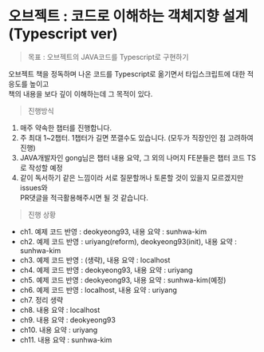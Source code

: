# 오브젝트 : 코드로 이해하는 객체지향 설계 (Typescript ver)

> 목표 : 오브젝트의 JAVA코드를 Typescript로 구현하기

오브젝트 책을 정독하며 나온 코드를 Typescript로 옮기면서 타입스크립트에 대한 적응도를 높이고<br> 책의 내용을 보다 깊이 이해하는데 그 목적이 있다.

> 진행방식

1. 매주 약속한 챕터를 진행합니다.
2. 주 최대 1~2챕터. 1챕터가 길면 쪼갤수도 있습니다. (모두가 직장인인 점 고려하여 진행)
3. JAVA개발자인 gong님은 챕터 내용 요약, 그 외의 나머지 FE분들은 챕터 코드 TS로 작성할 예정
4. 같이 독서하기 같은 느낌이라 서로 질문할꺼나 토론할 것이 있을지 모르겠지만 issues와<br> PR댓글을 적극활용해주시면 될 것 같습니다.

> 진행 상황

- ch1. 예제 코드 반영 : deokyeong93, 내용 요약 : sunhwa-kim
- ch2. 예제 코드 반영 : uriyang(reform), deokyeong93(init), 내용 요약 : sunhwa-kim
- ch3. 예제 코드 반영 : (생략), 내용 요약 : localhost
- ch4. 예제 코드 반영 : deokyeong93, 내용 요약 : uriyang
- ch5. 예제 코드 반영 : deokyeong93, 내용 요약 : sunhwa-kim(예정)
- ch6. 예제 코드 반영 : localhost, 내용 요약 : uriyang
- ch7. 정리 생략
- ch8. 내용 요약 : localhost
- ch9. 내용 요약 : deokyeong93
- ch10. 내용 요약 : uriyang
- ch11. 내용 요약 : sunhwa-kim
